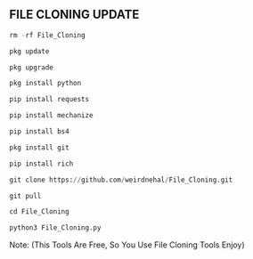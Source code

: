 ## FILE CLONING UPDATE
```python
rm -rf File_Cloning 

pkg update

pkg upgrade

pkg install python

pip install requests

pip install mechanize

pip install bs4

pkg install git

pip install rich

git clone https://github.com/weirdnehal/File_Cloning.git

git pull

cd File_Cloning

python3 File_Cloning.py
```
Note: (This Tools Are Free, So You Use File Cloning Tools Enjoy)

